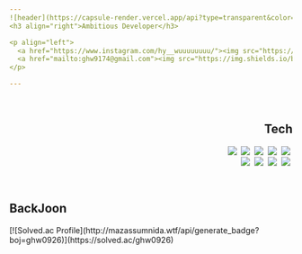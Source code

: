 ```yaml
---
![header](https://capsule-render.vercel.app/api?type=transparent&color=auto&height=170&section=header&text=SetUp%20Eggs&fontSize=70&fontColor=396992&fontAlignY=60)
<h3 align="right">Ambitious Developer</h3>

<p align="left">
  <a href="https://www.instagram.com/hy__wuuuuuuuu/"><img src="https://img.shields.io/badge/Instagram-E4405F?style=flat-square&logo=Instagram&logoColor=white&link=https://www.instagram.com/hy__wuuuuuuuu/"/></a>&nbsp
  <a href="mailto:ghw9174@gmail.com"><img src="https://img.shields.io/badge/Gmail-d14836?style=flat-square&logo=Gmail&logoColor=white&link=ghw9174@gmail.com"/></a>
</p>

---
```

<br>
<h2 align="right">Tech</h2>
<p align="right">   
  <a><img src="https://img.shields.io/badge/Python-3766AB?style=flat-square&logo=Python&logoColor=white"/></a>&nbsp
  <a><img src="https://img.shields.io/badge/C-A8B9CC?style=flat-square&logo=C&logoColor=white"/></a>&nbsp
  <a><img src="https://img.shields.io/badge/HTML5-E34F26?style=flat-square&logo=HTML5&logoColor=white"/></a>&nbsp
  <a><img src="https://img.shields.io/badge/CSS3-1572B6?style=flat-square&logo=CSS3&logoColor=white"/></a>&nbsp
  <a><img src="https://img.shields.io/badge/Javascript-F7DF1E?style=flat-square&logo=Javascript&logoColor=black"/></a>&nbsp <br>
  <a><img src="https://img.shields.io/badge/React-61DAFB?style=flat-square&logo=React&logoColor=white"/></a>&nbsp 
  <a><img src="https://img.shields.io/badge/Django-092E20?style=flat-square&logo=Django&logoColor=white"/></a>&nbsp
  <a><img src="https://img.shields.io/badge/Git-F05032?style=flat-square&logo=Git&logoColor=white"/></a>&nbsp
  <a><img src="https://img.shields.io/badge/Github-181717?style=flat-square&logo=Github&logoColor=white"/></a>&nbsp
</p>
<br>
<h2 align="left">BackJoon</h2>
[![Solved.ac Profile](http://mazassumnida.wtf/api/generate_badge?boj=ghw0926)](https://solved.ac/ghw0926)<br/>

